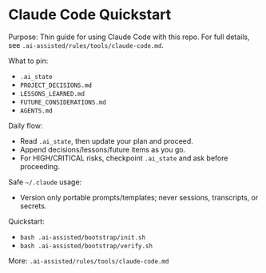 # Claude Code Quickstart

Purpose: Thin guide for using Claude Code with this repo. For full details, see `.ai-assisted/rules/tools/claude-code.md`.

What to pin:
- `.ai_state`
- `PROJECT_DECISIONS.md`
- `LESSONS_LEARNED.md`
- `FUTURE_CONSIDERATIONS.md`
- `AGENTS.md`

Daily flow:
- Read `.ai_state`, then update your plan and proceed.
- Append decisions/lessons/future items as you go.
- For HIGH/CRITICAL risks, checkpoint `.ai_state` and ask before proceeding.

Safe `~/.claude` usage:
- Version only portable prompts/templates; never sessions, transcripts, or secrets.

Quickstart:
- `bash .ai-assisted/bootstrap/init.sh`
- `bash .ai-assisted/bootstrap/verify.sh`

More: `.ai-assisted/rules/tools/claude-code.md`

